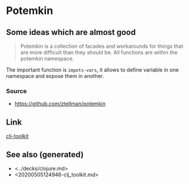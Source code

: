 # Potemkin


## Some ideas which are almost good

> Potemkin is a collection of facades and workarounds for things that are more difficult than they should be. All functions are within the potemkin namespace.

The important function is `impots-vars`, it allows to define variable in one namespace and expose them in another.


### Source

-   <https://github.com/ztellman/potemkin>


## Link

[clj-toolkit](20200505124946-clj_toolkit.md)


## See also (generated)

-   <../decks/clojure.md>
-   <20200505124946-clj_toolkit.md>

